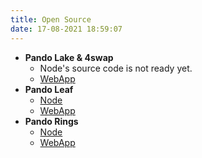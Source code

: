 ```yaml
---
title: Open Source
date: 17-08-2021 18:59:07
---
```


- **Pando Lake & 4swap**
  - Node's source code is not ready yet.
  - [WebApp](https://github.com/fox-one/4swap-web)
- **Pando Leaf**
  - [Node](https://github.com/fox-one/pando)
  - [WebApp](https://github.com/fox-one/pando-leaf-web)
- **Pando Rings**
  - [Node](https://github.com/fox-one/compound)
  - [WebApp](https://github.com/fox-one/pando-rings-web)